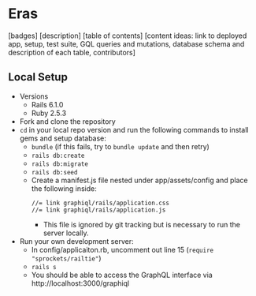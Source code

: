 # Eras

[badges]
[description]
[table of contents]
[content ideas: link to deployed app, setup, test suite, GQL queries and mutations, database schema and description of each table, contributors]

## Local Setup
- Versions
  - Rails 6.1.0
  - Ruby 2.5.3
- Fork and clone the repository
- `cd` in your local repo version and run the following commands to install gems and setup database:
  - `bundle` (if this fails, try to `bundle update` and then retry)
  - `rails db:create`
  - `rails db:migrate`
  - `rails db:seed`
  - Create a manifest.js file nested under app/assets/config and place the following inside:
    ```
    //= link graphiql/rails/application.css
    //= link graphiql/rails/application.js
    ```
    - This file is ignored by git tracking but is necessary to run the server locally.
- Run your own development server:
  - In config/applicaiton.rb, uncomment out line 15 (`require "sprockets/railtie"`)
  - `rails s`
  - You should be able to access the GraphQL interface via http://localhost:3000/graphiql